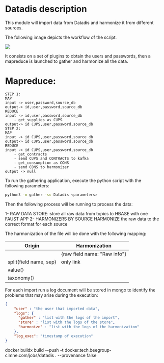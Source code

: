 # Datadis description
This module will import data from Datadis and harmonize it from different sources.

The following image depicts the workflow of the script.

<img src="Datadis/module_img.svg">

It consists on a set of plugins to obtain the users and passwords, then a mapreduce is launched to gather and 
harmonize all the data.

# Mapreduce:
    STEP 1:
    MAP
    input -> user,password,source_db
    output-> id,user,password,source_db
    REDUCE
    input -> id,user,password,source_db
        - get_supplies as CUPS
    output-> id CUPS,user,password,source_db
    STEP 2:
    MAP
    input -> id CUPS,user,password,source_db
    output-> id CUPS,user,password,source_db
    REDUCE
    input -> id CUPS,user,password,source_db
        - get_contracts
        - send CUPS and CONTRACTS to kafka
        - get_consumption as CONS
        - send CONS to harmonizer
    output -> null

To run the gathering application, execute the python script with the following parameters:

```bash
python3 -m gather -so Datadis <parameters>
```

Then the following process will be running to process the data:

1- RAW DATA STORE:
   store all raw data from topics to HBASE with one FAUST APP
2- HARMONIZERS BY SOURCE
   HARMONIZE the raw data to the correct format for each source


The harmonization of the file will be done with the following mapping:

| Origin                  | Harmonization                               |
|-------------------------|---------------------------------------------|
| <field name>            | <field name> {raw field name: "Raw info"}   | 
| split(field name, sep)  | only link                                   | 
| value(<static raw>)     | <field name>                                |
| taxonomy(<field name>)  | <field name>                                |

For each import run a log document will be stored in mongo to identify the problems that may arise during the execution:

```json
{
    "user" : "the user that imported data",
    "logs": {
      "gather" : "list with the logs of the import",
      "store" : "list with the logs of the store",
      "harmonize" : "list with the logs of the harmonization"
    },
    "log_exec": "timestamp of execution"
}
```

docker buildx build --push -t docker.tech.beegroup-cimne.com/jobs/datadis . --provenance false
